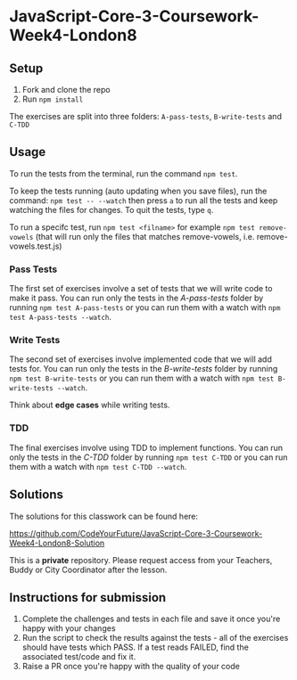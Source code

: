 # JavaScript-Core-3-Coursework-Week4-London8

## Setup

1. Fork and clone the repo
2. Run `npm install`

The exercises are split into three folders: `A-pass-tests`, `B-write-tests` and `C-TDD`

## Usage

To run the tests from the terminal, run the command `npm test`.

To keep the tests running (auto updating when you save files), run the command: `npm test -- --watch` then press `a` to run all the tests and keep watching the files for changes. To quit the tests, type `q`.

To run a specifc test, run `npm test <filname>` for example `npm test remove-vowels` (that will run only the files that matches remove-vowels, i.e. remove-vowels.test.js)

### Pass Tests

The first set of exercises involve a set of tests that we will write code to make it pass. You can run only the tests in the _A-pass-tests_ folder by running `npm test A-pass-tests` or you can run them with a watch with `npm test A-pass-tests --watch`.

### Write Tests

The second set of exercises involve implemented code that we will add tests for. You can run only the tests in the _B-write-tests_ folder by running `npm test B-write-tests` or you can run them with a watch with `npm test B-write-tests --watch`.

Think about **edge cases** while writing tests.

### TDD

The final exercises involve using TDD to implement functions. You can run only the tests in the _C-TDD_ folder by running `npm test C-TDD` or you can run them with a watch with `npm test C-TDD --watch`.

## Solutions

The solutions for this classwork can be found here:

https://github.com/CodeYourFuture/JavaScript-Core-3-Coursework-Week4-London8-Solution

This is a **private** repository. Please request access from your Teachers, Buddy or City Coordinator after the lesson.

## Instructions for submission

1. Complete the challenges and tests in each file and save it once you're happy with your changes
2. Run the script to check the results against the tests - all of the exercises should have tests which PASS. If a test reads FAILED, find the associated test/code and fix it.
3. Raise a PR once you're happy with the quality of your code
